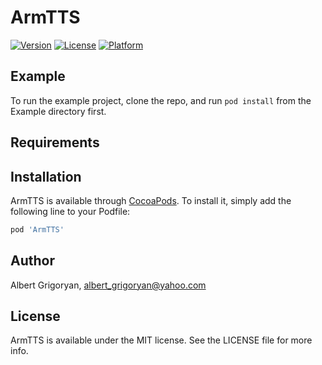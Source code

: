 # ArmTTS

[![Version](https://img.shields.io/cocoapods/v/ArmTTS.svg?style=flat)](https://cocoapods.org/pods/ArmTTS)
[![License](https://img.shields.io/cocoapods/l/ArmTTS.svg?style=flat)](https://cocoapods.org/pods/ArmTTS)
[![Platform](https://img.shields.io/cocoapods/p/ArmTTS.svg?style=flat)](https://cocoapods.org/pods/ArmTTS)

## Example

To run the example project, clone the repo, and run `pod install` from the Example directory first.

## Requirements

## Installation

ArmTTS is available through [CocoaPods](https://cocoapods.org). To install
it, simply add the following line to your Podfile:

```ruby
pod 'ArmTTS'
```

## Author

Albert Grigoryan, albert_grigoryan@yahoo.com

## License

ArmTTS is available under the MIT license. See the LICENSE file for more info.
